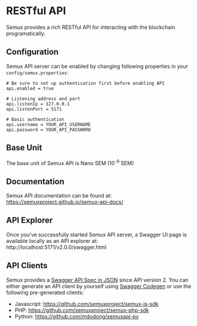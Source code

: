 # RESTful API

Semux provides a rich RESTful API for interacting with the blockchain programatically.

## Configuration

Semux API server can be enabled by changing following properties in your `config/semux.properties`:
```
# Be sure to set up authentication first before enabling API
api.enabled = true

# Listening address and port
api.listenIp = 127.0.0.1
api.listenPort = 5171

# Basic authentication
api.username = YOUR_API_USERNAME
api.password = YOUR_API_PASSWORD
```

## Base Unit

The base unit of Semux API is Nano SEM (10<sup>-9</sup> SEM)

## Documentation

Semux API documentation can be found at: https://semuxproject.github.io/semux-api-docs/

## API Explorer

Once you've successfully started Semux API server, a Swagger UI page is available locally as an API explorer at: http://localhost:5171/v2.0.0/swagger.html

## API Clients

Semux provides a [Swagger API Spec in JSON](../src/main/resources/org/semux/api/v2_0_0/swagger.json) since API version 2. You can either generate an API client by yourself using [Swagger Codegen](https://github.com/swagger-api/swagger-codegen) or use the following pre-generated clients:

- Javascript: https://github.com/semuxproject/semux-js-sdk
- PHP: https://github.com/semuxproject/semux-php-sdk
- Python: https://github.com/mdodong/semuxapi-py

